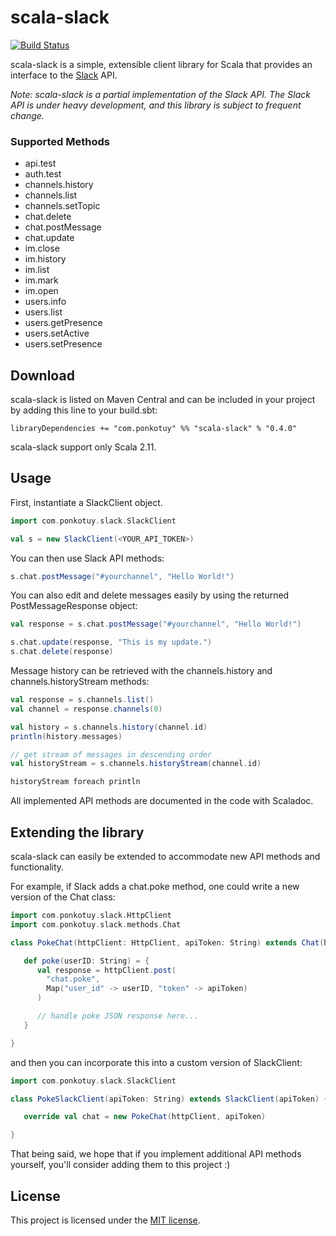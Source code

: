 # scala-slack
[![Build Status](https://travis-ci.org/ponkotuy/scala-slack.svg?branch=master)](https://travis-ci.org/ponkotuy/scala-slack)

scala-slack is a simple, extensible client library for Scala that provides an interface to the [Slack](http://slack.com) API.

_Note: scala-slack is a partial implementation of the Slack API. The Slack API is under heavy development, and this library
is subject to frequent change._

### Supported Methods

 - api.test
 - auth.test
 - channels.history
 - channels.list
 - channels.setTopic
 - chat.delete
 - chat.postMessage
 - chat.update
 - im.close
 - im.history
 - im.list
 - im.mark
 - im.open
 - users.info
 - users.list
 - users.getPresence
 - users.setActive
 - users.setPresence

## Download

scala-slack is listed on Maven Central and can be included in your project by adding this line to your build.sbt:
```
libraryDependencies += "com.ponkotuy" %% "scala-slack" % "0.4.0"
```
scala-slack support only Scala 2.11.

## Usage

First, instantiate a SlackClient object.

```scala
import com.ponkotuy.slack.SlackClient

val s = new SlackClient(<YOUR_API_TOKEN>)
```

You can then use Slack API methods:
```scala
s.chat.postMessage("#yourchannel", "Hello World!")
```

You can also edit and delete messages easily by using the returned PostMessageResponse object:
```scala
val response = s.chat.postMessage("#yourchannel", "Hello World!")

s.chat.update(response, "This is my update.")
s.chat.delete(response)
```

Message history can be retrieved with the channels.history and channels.historyStream methods:
```scala
val response = s.channels.list()
val channel = response.channels(0)

val history = s.channels.history(channel.id)
println(history.messages)

// get stream of messages in descending order
val historyStream = s.channels.historyStream(channel.id)

historyStream foreach println
```

All implemented API methods are documented in the code with Scaladoc.

## Extending the library

scala-slack can easily be extended to accommodate new API methods and functionality.

For example, if Slack adds a chat.poke method, one could write a new version of the Chat class:
```scala
import com.ponkotuy.slack.HttpClient
import com.ponkotuy.slack.methods.Chat

class PokeChat(httpClient: HttpClient, apiToken: String) extends Chat(httpClient, apiToken) {

   def poke(userID: String) = {
      val response = httpClient.post(
        "chat.poke",
        Map("user_id" -> userID, "token" -> apiToken)
      )

      // handle poke JSON response here...
   }

}
```

and then you can incorporate this into a custom version of SlackClient:

```scala
import com.ponkotuy.slack.SlackClient

class PokeSlackClient(apiToken: String) extends SlackClient(apiToken) {

   override val chat = new PokeChat(httpClient, apiToken)

}
```

That being said, we hope that if you implement additional API methods yourself, you'll consider adding them to this project :)

## License

This project is licensed under the [MIT license](http://opensource.org/licenses/MIT).
